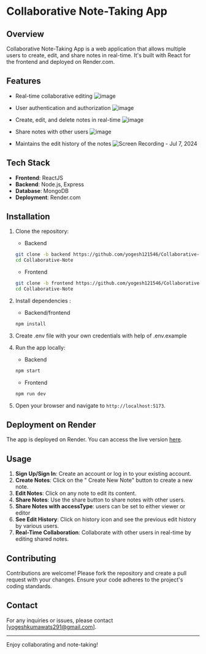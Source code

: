 # Collaborative Note-Taking App

## Overview

Collaborative Note-Taking App is a web application that allows multiple users to create, edit, and share notes in real-time. It's built with React for the frontend and deployed on Render.com.

## Features

- Real-time collaborative editing
  ![image](https://github.com/yogesh121546/Collaborative-Note/assets/99672941/de1ae21a-8479-48f3-9d97-b4955359faa6)
  
- User authentication and authorization
  ![image](https://github.com/yogesh121546/Collaborative-Note/assets/99672941/d5a220fe-f930-4c01-8c27-8406c47663df)
  
- Create, edit, and delete notes in real-time
  ![image](https://github.com/yogesh121546/Collaborative-Note/assets/99672941/4407c7e3-4842-464a-9f7f-daae15b47d46)

- Share notes with other users
  ![image](https://github.com/yogesh121546/Collaborative-Note/assets/99672941/ef321148-b439-4509-96d8-cfe3afa63b2f)
  
- Maintains the edit history of the notes
  ![Screen Recording - Jul 7, 2024](https://github.com/yogesh121546/Collaborative-Note/assets/99672941/bc8e0ffa-63b2-474c-b92c-1ef96b61d508)
  

## Tech Stack

- **Frontend**: ReactJS
- **Backend**: Node.js, Express 
- **Database**: MongoDB 
- **Deployment**: Render.com

## Installation

1. Clone the repository:
   - Backend
    ```bash
    git clone -b backend https://github.com/yogesh121546/Collaborative-Note.git
    cd Collaborative-Note
    ```
    - Frontend
    ```bash
    git clone -b frontend https://github.com/yogesh121546/Collaborative-Note.git
    cd Collaborative-Note
    ```

3. Install dependencies :
    - Backend/frontend
    ```bash
    npm install
    ```
4. Create .env file with your own credentials with help of .env.example
    
5. Run the app locally:
    - Backend
    ```bash
    npm start
    ```
    - Frontend
    ```bash
    npm run dev
    ```

6. Open your browser and navigate to `http://localhost:5173`.

## Deployment on Render

The app is deployed on Render. You can access the live version [here](https://collaborative-note-frontend.onrender.com).



## Usage

1. **Sign Up/Sign In**: Create an account or log in to your existing account.
2. **Create Notes**: Click on the " Create New Note" button to create a new note.
3. **Edit Notes**: Click on any note to edit its content.
5. **Share Notes**: Use the share button to share notes with other users.
6. **Share Notes with accessType**: users can be set to either viewer or editor 
7. **See Edit History**: Click on history icon and see the previous edit history by various users.
8. **Real-Time Collaboration**: Collaborate with other users in real-time by editing shared notes.

## Contributing

Contributions are welcome! Please fork the repository and create a pull request with your changes. Ensure your code adheres to the project's coding standards.


## Contact

For any inquiries or issues, please contact [yogeshkumawats291@gmail.com].

---

Enjoy collaborating and note-taking!
